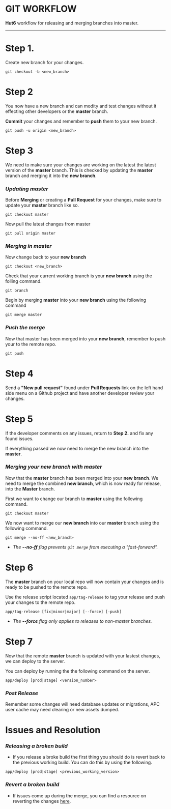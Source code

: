 # GIT WORKFLOW

**Hut6** workflow for releasing and merging branches into master.

---

# Step 1.

Create new branch for your changes.

	git checkout -b <new_branch>
    
# Step 2

You now have a new branch and can modity and test changes without it effecting other developers or the **master** branch.

**Commit** your changes and remember to **push** them to your new branch.

	git push -u origin <new_branch> 

# Step 3

We need to make sure your changes are working on the latest the latest version of the **master** branch. This is checked by updating the **master** branch and merging it into the **new branch**.

### *Updating master*

Before **Merging** or creating a **Pull Request** for your changes, make sure to update your **master** branch like so.

	git checkout master
	
Now pull the latest changes from master

	git pull origin master


### *Merging in master*

Now change back to your **new branch**

	git checkout <new_branch>

Check that your current working branch is your **new branch** using the folling command.

	git branch

Begin by merging **master** into your **new branch** using the following command

	git merge master
	
### *Push the merge*

Now that master has been merged into your **new branch**, remember to push your to the remote repo.

	git push 

# Step 4

Send a **"New pull request"** found under **Pull Requests** link on the left hand side menu on a Github project and have another developer review your changes.

# Step 5

If the developer comments on any issues, return to **Step 2.** and fix any found issues.

If everything passed we now need to merge the new branch into the **master**.

### *Merging your new branch with master*

Now that the **master** branch has been merged into your **new branch**. We need to merge the combined **new branch**, which is now ready for release, into the **Master** branch.

First we want to change our branch to **master** using the following command.

	git checkout master
	
We now want to merge our **new branch** into our **master** branch using the following command.

	git merge --no-ff <new_branch>
	
* *The **--no-ff** flag prevents `git merge` from executing a "fast-forward".*

# Step 6

The **master** branch on your local repo will now contain your changes and is ready to be pushed to the remote repo.

Use the release script located `app/tag-release` to tag your release and push your changes to the remote repo.	

    app/tag-release [fix|minor|major] [--force] [-push]
    
* *The **--force** flag only applies to releases to non-master branches.*

# Step 7

Now that the remote **master** branch is updated with your lastest changes, we can deploy to the server.

You can deploy by running the the following command on the server.

	app/deploy [prod|stage] <version_number>

### *Post Release*

Remember some changes will need database updates or migrations, APC user cache may need clearing or new assets dumped.

# Issues and Resolution 

### *Releasing a broken build*
* If you release a broke build the first thing you should do is revert back to the previous working build. You can do this by using the following.

`app/deploy [prod|stage] <previous_working_version>`

### *Revert a broken build*
* If issues come up during the merge, you can find a resource on reverting the changes [here](http://git-scm.com/blog/2010/03/02/undoing-merges.html).
